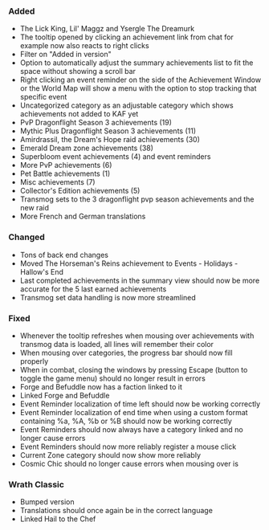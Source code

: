<p><h3>Added</h3></p>
<ul>
<li>The Lick King, Lil' Maggz and Ysergle The Dreamurk</li>
<li>The tooltip opened by clicking an achievement link from chat for example now also reacts to right clicks</li>
<li>Filter on "Added in version"</li>
<li>Option to automatically adjust the summary achievements list to fit the space without showing a scroll bar</li>
<li>Right clicking an event reminder on the side of the Achievement Window or the World Map will show a menu with the option to stop tracking that specific event</li>
<li>Uncategorized category as an adjustable category which shows achievements not added to KAF yet</li>
<li>PvP Dragonflight Season 3 achievements (19)</li>
<li>Mythic Plus Dragonflight Season 3 achievements (11)</li>
<li>Amirdrassil, the Dream's Hope raid achievements (30)</li>
<li>Emerald Dream zone achievements (38)</li>
<li>Superbloom event achievements (4) and event reminders</li>
<li>More PvP achievements (6)</li>
<li>Pet Battle achievements (1)</li>
<li>Misc achievements (7)</li>
<li>Collector's Edition achievements (5)</li>
<li>Transmog sets to the 3 dragonflight pvp season achievements and the new raid</li>
<li>More French and German translations</li>
</ul>
<p><h3>Changed</h3></p>
<ul>
<li>Tons of back end changes</li>
<li>Moved The Horseman's Reins achievement to Events - Holidays - Hallow's End</li>
<li>Last completed achievements in the summary view should now be more accurate for the 5 last earned achievements</li>
<li>Transmog set data handling is now more streamlined</li>
</ul>
<p><h3>Fixed</h3></p>
<ul>
<li>Whenever the tooltip refreshes when mousing over achievements with transmog data is loaded, all lines will remember their color</li>
<li>When mousing over categories, the progress bar should now fill properly</li>
<li>When in combat, closing the windows by pressing Escape (button to toggle the game menu) should no longer result in errors</li>
<li>Forge and Befuddle now has a faction linked to it</li>
<li>Linked Forge and Befuddle</li>
<li>Event Reminder localization of time left should now be working correctly</li>
<li>Event Reminder localization of end time when using a custom format containing %a, %A, %b or %B should now be working correctly</li>
<li>Event Reminders should now always have a category linked and no longer cause errors</li>
<li>Event Reminders should now more reliably register a mouse click</li>
<li>Current Zone category should now show more reliably</li>
<li>Cosmic Chic should no longer cause errors when mousing over is</li>
</ul>
<p><h3>Wrath Classic</h3></p>
<ul>
<li>Bumped version</li>
<li>Translations should once again be in the correct language</li>
<li>Linked Hail to the Chef</li>
</ul>